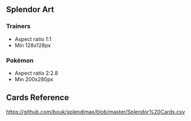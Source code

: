 ## Splendor Art

### Trainers

- Aspect ratio 1:1
- Min 128x128px

### Pokémon

- Aspect ratio 2:2.8
- Min 200x280px

## Cards Reference

https://github.com/bouk/splendimax/blob/master/Splendor%20Cards.csv
